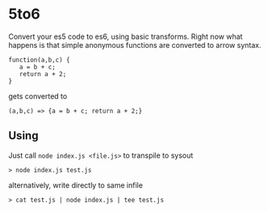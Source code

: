 # 5to6

Convert your es5 code to es6, using basic transforms.
Right now what happens is that simple anonymous functions are converted to arrow syntax.

```
function(a,b,c) {
   a = b + c;
   return a + 2;
}
```

gets converted to
```
(a,b,c) => {a = b + c; return a + 2;}
```

## Using

Just call ```node index.js <file.js>``` to transpile to sysout
```
> node index.js test.js
```

alternatively, write directly to same infile

```
> cat test.js | node index.js | tee test.js

```
